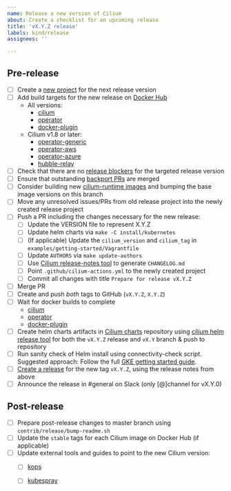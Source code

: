 ```yaml
---
name: Release a new version of Cilium
about: Create a checklist for an upcoming release
title: 'vX.Y.Z release'
labels: kind/release
assignees: ''

---
```


## Pre-release

- [ ] Create a [new project] for the next release version
- [ ] Add build targets for the new release on [Docker Hub]
  - All versions:
    - [cilium](https://hub.docker.com/repository/docker/cilium/cilium/builds/edit)
    - [operator](https://hub.docker.com/repository/docker/cilium/operator/builds/edit)
    - [docker-plugin](https://hub.docker.com/repository/docker/cilium/docker-plugin/builds/edit)
  - Cilium v1.8 or later:
    - [operator-generic](https://hub.docker.com/repository/docker/cilium/operator-generic/builds/edit)
    - [operator-aws](https://hub.docker.com/repository/docker/cilium/operator-aws/builds/edit)
    - [operator-azure](https://hub.docker.com/repository/docker/cilium/operator-azure/builds/edit)
    - [hubble-relay](https://hub.docker.com/repository/docker/cilium/hubble-relay/builds/edit)
- [ ] Check that there are no [release blockers] for the targeted release version
- [ ] Ensure that outstanding [backport PRs] are merged
- [ ] Consider building new [cilium-runtime images] and bumping the base image
      versions on this branch
- [ ] Move any unresolved issues/PRs from old release project into the newly
      created release project
- [ ] Push a PR including the changes necessary for the new release:
  - [ ] Update the VERSION file to represent X.Y.Z
  - [ ] Update helm charts via `make -C install/kubernetes`
  - [ ] (If applicable) Update the `cilium_version` and `cilium_tag` in
        `examples/getting-started/Vagrantfile`
  - [ ] Update `AUTHORS` via `make update-authors`
  - [ ] Use [Cilium release-notes tool] to generate `CHANGELOG.md`
  - [ ] Point `.github/cilium-actions.yml` to the newly created project
  - [ ] Commit all changes with title `Prepare for release vX.Y.Z`
- [ ] Merge PR
- [ ] Create and push *both* tags to GitHub (`vX.Y.Z`, `X.Y.Z`)
- [ ] Wait for docker builds to complete
  - [cilium](https://hub.docker.com/repository/docker/cilium/cilium/builds)
  - [operator](https://hub.docker.com/repository/docker/cilium/operator/builds)
  - [docker-plugin](https://hub.docker.com/repository/docker/cilium/docker-plugin/builds)
- [ ] Create helm charts artifacts in [Cilium charts] repository using
      [cilium helm release tool] for both the `vX.Y.Z` release and `vX.Y` branch
      & push to repository
- [ ] Run sanity check of Helm install using connectivity-check script.
      Suggested approach: Follow the full [GKE getting started guide].
- [ ] [Create a release] for the new tag `vX.Y.Z`, using the release notes
      from above
- [ ] Announce the release in #general on Slack (only [@]channel for vX.Y.0)

## Post-release

- [ ] Prepare post-release changes to master branch using `contrib/release/bump-readme.sh`
- [ ] Update the `stable` tags for each Cilium image on Docker Hub (if applicable)
- [ ] Update external tools and guides to point to the new Cilium version:
  - [ ] [kops]
  - [ ] [kubespray]


[release blockers]: https://github.com/cilium/cilium/labels/priority%2Frelease-blocker
[backport PRs]: https://github.com/cilium/cilium/pulls?utf8=%E2%9C%93&q=is%3Aopen+is%3Apr+backports
[new project]: https://github.com/cilium/cilium/projects/new
[Cilium release-notes tool]: https://github.com/cilium/release
[Docker Hub]: https://hub.docker.com/orgs/cilium/repositories
[Cilium charts]: https://github.com/cilium/charts
[Create a release]: https://github.com/cilium/cilium/releases/new
[Stable releases]: https://github.com/cilium/cilium#stable-releases
[kops]: https://github.com/kubernetes/kops/
[kubespray]: https://github.com/kubernetes-sigs/kubespray/
[cilium helm release tool]: https://github.com/cilium/charts/blob/master/prepare_artifacts.sh
[GKE getting started guide]: https://docs.cilium.io/en/stable/gettingstarted/k8s-install-gke/
[cilium-runtime images]: https://quay.io/repository/cilium/cilium-runtime
